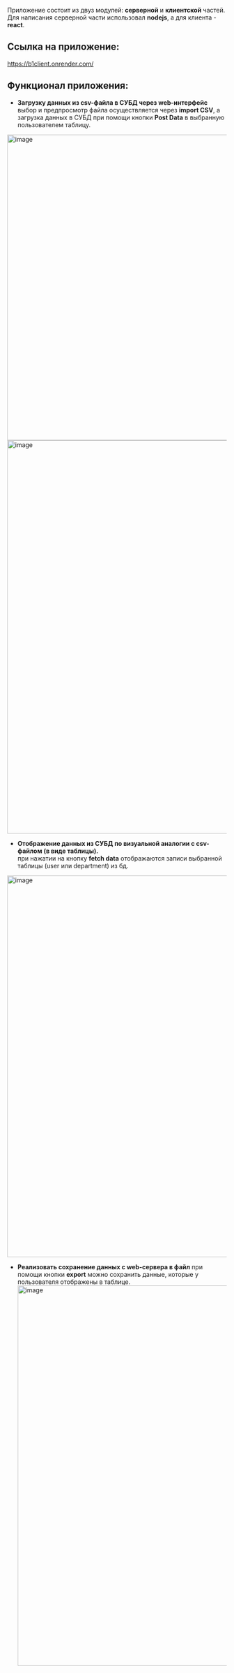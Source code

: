 Приложение состоит из двуз модулей: **серверной** и **клиентской** частей. Для написания серверной части использовал **nodejs**, а для клиента - **react**.<br/>
## Ссылка на приложение: 
https://b1client.onrender.com/ <br/>

## Функционал приложения:
- **Загрузку данных из csv-файла в СУБД через web-интерфейс**<br/>
выбор и предпросмотр файла осуществляется через **import CSV**, а загрузка данных в СУБД при помощи кнопки **Post Data** в выбранную пользователем таблицу.
<img width="700" alt="image" src="https://github.com/ImanSheyma/b1-test/assets/117591613/6dc06559-9c67-48da-9185-ffe5acd7c607">
<img width="901" alt="image" src="https://github.com/ImanSheyma/b1-test/assets/117591613/1277529b-4675-4cb3-8c5b-05167e33ca4b">

- **Отображение данных из СУБД по визуальной аналогии с csv-файлом (в виде
таблицы).**<br/>
при нажатии на кнопку **fetch data** отображаются записи выбранной таблицы (user или department) из бд.
<img width="874" alt="image" src="https://github.com/ImanSheyma/b1-test/assets/117591613/77da783b-16fd-4c3e-aa44-afb94b838c58">

- **Реализовать сохранение данных с web-сервера в файл**
  при помощи кнопки **export** можно сохранить данные, которые у пользователя отображены в таблице.
  <img width="871" alt="image" src="https://github.com/ImanSheyma/b1-test/assets/117591613/936db131-f079-4405-94d1-cfb65313dea3">

